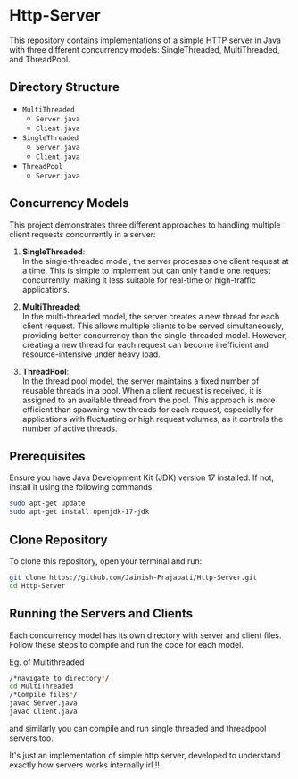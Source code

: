 # Http-Server

This repository contains implementations of a simple HTTP server in Java with three different concurrency models: SingleThreaded, MultiThreaded, and ThreadPool.

## Directory Structure

- `MultiThreaded`
  - `Server.java`
  - `Client.java`
- `SingleThreaded`
  - `Server.java`
  - `Client.java`
- `ThreadPool`
  - `Server.java`

## Concurrency Models

This project demonstrates three different approaches to handling multiple client requests concurrently in a server:

1. **SingleThreaded**:  
   In the single-threaded model, the server processes one client request at a time. This is simple to implement but can only handle one request concurrently, making it less suitable for real-time or high-traffic applications.

2. **MultiThreaded**:  
   In the multi-threaded model, the server creates a new thread for each client request. This allows multiple clients to be served simultaneously, providing better concurrency than the single-threaded model. However, creating a new thread for each request can become inefficient and resource-intensive under heavy load.

3. **ThreadPool**:  
   In the thread pool model, the server maintains a fixed number of reusable threads in a pool. When a client request is received, it is assigned to an available thread from the pool. This approach is more efficient than spawning new threads for each request, especially for applications with fluctuating or high request volumes, as it controls the number of active threads.



## Prerequisites

Ensure you have Java Development Kit (JDK) version 17 installed. If not, install it using the following commands:

```bash
sudo apt-get update
sudo apt-get install openjdk-17-jdk
```

## Clone Repository

To clone this repository, open your terminal and run:

```bash
git clone https://github.com/Jainish-Prajapati/Http-Server.git
cd Http-Server
```

## Running the Servers and Clients

Each concurrency model has its own directory with server and client files. Follow these steps to compile and run the code for each model.

Eg. of Multithreaded

```bash
/*navigate to directory*/
cd MultiThreaded
/*Compile files*/
javac Server.java
javac Client.java
```

and similarly you can compile and run single threaded and threadpool servers too.

It's just an implementation of simple http server, developed to understand exactly how servers works internally irl !!  